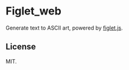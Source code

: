 # Figlet_web

Generate text to ASCII art, powered by [figlet.js][].

## License

MIT.


[figlet.js]: https://github.com/patorjk/figlet.js
